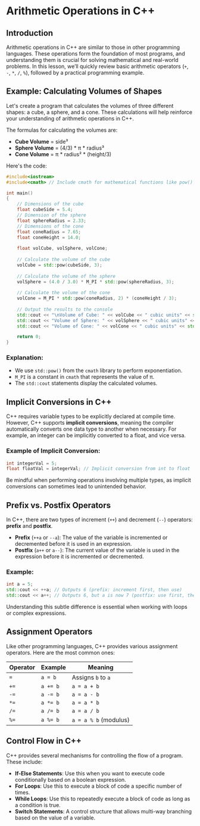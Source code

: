 # Arithmetic Operations in C++

## Introduction

Arithmetic operations in C++ are similar to those in other programming languages. These operations form the foundation of most programs, and understanding them is crucial for solving mathematical and real-world problems. In this lesson, we’ll quickly review basic arithmetic operators (`+`, `-`, `*`, `/`, `%`), followed by a practical programming example.

## Example: Calculating Volumes of Shapes

Let's create a program that calculates the volumes of three different shapes: a cube, a sphere, and a cone. These calculations will help reinforce your understanding of arithmetic operations in C++.

The formulas for calculating the volumes are:

- **Cube Volume** = side³
- **Sphere Volume** = (4/3) * π * radius³
- **Cone Volume** = π * radius² * (height/3)

Here's the code:

```cpp
#include<iostream>
#include<cmath> // Include cmath for mathematical functions like pow()

int main()
{
    // Dimensions of the cube
    float cubeSide = 5.4;
    // Dimension of the sphere
    float sphereRadius = 2.33;
    // Dimensions of the cone
    float coneRadius = 7.65;
    float coneHeight = 14.0;
    
    float volCube, volSphere, volCone;
    
    // Calculate the volume of the cube
    volCube = std::pow(cubeSide, 3);
    
    // Calculate the volume of the sphere
    volSphere = (4.0 / 3.0) * M_PI * std::pow(sphereRadius, 3);
    
    // Calculate the volume of the cone
    volCone = M_PI * std::pow(coneRadius, 2) * (coneHeight / 3);
    
    // Output the results to the console
    std::cout << "\nVolume of Cube: " << volCube << " cubic units" << std::endl;
    std::cout << "Volume of Sphere: " << volSphere << " cubic units" << std::endl;
    std::cout << "Volume of Cone: " << volCone << " cubic units" << std::endl;

    return 0;
}
```

### Explanation:
- We use `std::pow()` from the `cmath` library to perform exponentiation.
- `M_PI` is a constant in `cmath` that represents the value of π.
- The `std::cout` statements display the calculated volumes.

## Implicit Conversions in C++

C++ requires variable types to be explicitly declared at compile time. However, C++ supports **implicit conversions**, meaning the compiler automatically converts one data type to another when necessary. For example, an integer can be implicitly converted to a float, and vice versa. 

### Example of Implicit Conversion:
```cpp
int integerVal = 5;
float floatVal = integerVal; // Implicit conversion from int to float
```

Be mindful when performing operations involving multiple types, as implicit conversions can sometimes lead to unintended behavior.

## Prefix vs. Postfix Operators

In C++, there are two types of increment (`++`) and decrement (`--`) operators: **prefix** and **postfix**.

- **Prefix** (`++a` or `--a`): The value of the variable is incremented or decremented before it is used in an expression.
- **Postfix** (`a++` or `a--`): The current value of the variable is used in the expression before it is incremented or decremented.

### Example:
```cpp
int a = 5;
std::cout << ++a; // Outputs 6 (prefix: increment first, then use)
std::cout << a++; // Outputs 6, but a is now 7 (postfix: use first, then increment)
```

Understanding this subtle difference is essential when working with loops or complex expressions.

## Assignment Operators

Like other programming languages, C++ provides various assignment operators. Here are the most common ones:

| Operator  | Example   | Meaning                     |
|-----------|-----------|-----------------------------|
| `=`       | `a = b`   | Assigns `b` to `a`          |
| `+=`      | `a += b`  | `a = a + b`                 |
| `-=`      | `a -= b`  | `a = a - b`                 |
| `*=`      | `a *= b`  | `a = a * b`                 |
| `/=`      | `a /= b`  | `a = a / b`                 |
| `%=`      | `a %= b`  | `a = a % b` (modulus)       |

## Control Flow in C++

C++ provides several mechanisms for controlling the flow of a program. These include:

- **If-Else Statements**: Use this when you want to execute code conditionally based on a boolean expression.
- **For Loops**: Use this to execute a block of code a specific number of times.
- **While Loops**: Use this to repeatedly execute a block of code as long as a condition is true.
- **Switch Statements**: A control structure that allows multi-way branching based on the value of a variable.